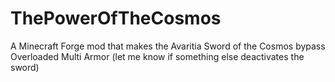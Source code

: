 # ThePowerOfTheCosmos
A Minecraft Forge mod that makes the Avaritia Sword of the Cosmos bypass Overloaded Multi Armor (let me know if something else deactivates the sword) 
